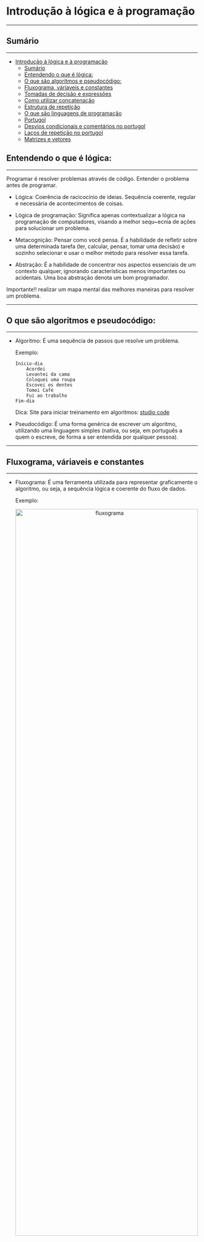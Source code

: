 # Introdução à lógica e à programação
*******

## Sumário
*******

- [Introdução à lógica e à programação](#introdução-à-lógica-e-à-programação)
	- [Sumário](#sumário)
	- [Entendendo o que é lógica:](#entendendo-o-que-é-lógica)
	- [O que são algoritmos e pseudocódigo:](#o-que-são-algoritmos-e-pseudocódigo)
	- [Fluxograma, váriaveis e constantes](#fluxograma-váriaveis-e-constantes)
	- [Tomadas de decisão e expressões](#tomadas-de-decisão-e-expressões)
	- [Como utilizar concatenação](#como-utilizar-concatenação)
	- [Estrutura de repetição](#estrutura-de-repetição)
	- [O que são linguagens de programação](#o-que-são-linguagens-de-programação)
	- [Portugol](#portugol)
	- [Desvios condicionais e comentários no portugol](#desvios-condicionais-e-comentários-no-portugol)
	- [Laços de repetição no portugol](#laços-de-repetição-no-portugol)
	- [Matrizes e vetores](#matrizes-e-vetores)


## Entendendo o que é lógica:
*******
Programar é resolver problemas através de código. Entender o problema antes de programar.

- Lógica: Coerência de racicocínio de ideias. Sequência coerente, regular e necessária de acontecimentos de coisas.

- Lógica de programação: Significa apenas contextualizar a lógica na programação de computadores, visando a melhor sequ~ecnia de ações para solucionar um problema.

- Metacognição: Pensar como você pensa. É a habilidade de refletir sobre uma determinada tarefa (ler, calcular, pensar, tomar uma decisão) e sozinho selecionar e usar o melhor método para resolver essa tarefa.

- Abstração: É a habilidade de concentrar nos aspectos essenciais de um contexto qualquer, ignorando características menos importantes ou acidentais. Uma boa abstração denota um bom programador.

Importante!! realizar um mapa mental das melhores maneiras para resolver um problema.

*******
## O que são algoritmos e pseudocódigo:
*******
- Algoritmo: É uma sequência de passos que resolve um problema.

    Exemplo:

    ```
    Início-dia
        Acordei
        Levantei da cama
        Coloquei uma roupa
        Escovei os dentes
        Tomei Café
        Fui ao trabalho
    Fim-dia
    ```

    Dica: Site para iniciar treinamento em algoritmos: [studio code]

- Pseudocódigo: É uma forma genérica de escrever um algoritmo, utilizando uma linguagem simples (nativa, ou seja, em português a quem o escreve, de forma a ser entendida por qualquer pessoa).

*******
## Fluxograma, váriaveis e constantes
*******
- Fluxograma: É uma ferramenta utilizada para representar graficamente o algoritmo, ou seja, a sequência lógica e coerente do fluxo de dados.

    Exemplo:

	<p align="center">
 		<img src="figuras/fig_fluxograma.png?raw=true" alt="fluxograma" width="100%" height="70%" />
	</p>

    Exemplos de sites para criar fluxogramas:

    [diagrams]: diagrams.net/draw.io é uma pilha de tecnologia de código aberto para criar aplicativos de diagramação e o software de diagramação de usuário final baseado em navegador mais usado no mundo.
    [flowgorithm]: Flowgorithm é uma linguagem de programação gratuita para iniciantes baseada em fluxogramas gráficos simples.

- Varáveis: Uma variável é um objeto (uma posição, frequente lozalizada na memória) capaz de reter e representar um valor ou expressão.
  
    Tipos de variáveis:
    - Númericas;
    - Caracteres;
    - Alfanúmericas ou lógicas.

- Constantes: São valores imutáveis e não são alterados durante a vida útil do programa.
  
*******
## Tomadas de decisão e expressões
*******
- Expressões aritméticas: São expressões que utilizam operadores aritméticos e funções aritméticas envolvendo constantes e variáveis.

    Operadores aritméticos:

    | Operação  | Simbolo |
    | ------------- | - |
    | Soma          | + |
    | Subtração     | - |
    | Multiplicação | * |
    | Divisão       | / |
    | Potenciação   | ^ |
    | Porcentagem   | % |

- Expressões literais: São expressões com constantes e/ou variáveis  que tem como resultado valores literais. Iremos utilizar as expressões literais na atribuição de valor para uma variável ou constante.

    Exemplo:

    ```
    nome = "Jacivaldo Carvalho"
    media = (nota_1 + nota_2)/2

    ```
    Podemos observar que o nome recebe uma atribuição com nome "Jacivaldo Carvalho", e media recebe a média (operação) de uma expressão matemática.

- Operadores relacionais: São compostas por outras expressões ou variáveis numéricas com operadores relacionais. As expressões relacionais retornam valores lógicos (verdadeiro/falso).

    | Simbolo | Nome do Operador |     Exemplo  |       Significado         |
    | --------| ---------------- | ------------ | ------------------------- |
    |    >    |     Maior que    |     x > y    | x é maior que y?          | 
    |    >=   |   Maior ou igual |     x > =y   | x é maior ou igual a y?   | 
    |    <    |     Menor que    |     x < y    | x é menor que y?          |
    |    <=   |   Menor ou igual |     x<= y   | x é menor ou igual a y?    |  
    |    ==   |      Igualdade   |     x == y   | x é igual a y?            |
    |    !=   |   Diferente de   |     x != y   | x é diferente de y?       |  

- Tomadas de decisão: Quando escrevemos programas, geralmente ocorre a necessidade de decidir o que fazer dependendo de alguma condição encontrada durante a execução.
  
    Exemplo:
	<p align="center">
 		<img src="figuras/fig_tomada_decisao.png?raw=true" alt="fluxograma tomada de decisão" width="1000%" height="70%" />
	</p>


    Neste exemplo, podemos observar a tomada de decisão quando o cliente informa se tem ou não cartão, em caso de haver um cartão para compra, há uma sentença verdadeira, caso não, é exibido uma mensagem "Infelizmente só realizamos vendas por cartão de crédito".

*******
## Como utilizar concatenação
*******
Concatenação é um termo usado em computação para designar a operação de unir o conteúdo de duas strings, onde string é uma sequência de caracteres.

*******
## Estrutura de repetição
*******
Dentro da lógica de programação é uma estrutura que permite executar mais de uma vez o mesmo comando ou conjunto de comandos, de acordo com uma condição ou com um contador.

Exemplo:

<p align="center">
 		<img src="figuras/fig_estrutura_de_repeticao.png?raw=true" alt="fluxograma estrutura de repetição" width="100%" height="70%" />
</p>




Nesse exemplo, temos uma estrutura de repetição que simula um contador com intervalo de 1 (número) a 10 (limite), onde enquanto o número <= limite a  expressão é verdadeira, e é incrementado para o próximo valor através de número = número + 1.

*******
## O que são linguagens de programação
*******

É uma linguagem escrita e formal que especifica um conjunto de instruções e regras usadas para gerar programas (software). Um software pode ser desenvolvido para rodar em um computador, dispositivo móvel ou em qualquer equipamento que permite sua execução.

A função das linguagens de programação é servir de um meio de comunicação entre computadores e humanos.

Tipos de linguagens:

  - Alto nível: Essas são aquelas cuja sintaxe se aproxima mais da nossa linguagem e se distanciam mais da linguagem de máquina. Exemplo: C, Java, Python, dentre outros.
  
  - Baixo nível: É aquela que se aproxima mais da linguagem de máquina. Essas são as que você precisa ter o conhecimento direto da arquitetura do computador para fazer alguma coisa. Exemplo: Assembly.

- Compiladas: É uma linguagem de programação em que o código fonte é executado diretamente pelo sistema operacional ou pelo processador, após ser traduzido por meio de um processo chamado compilação. Exemplos: C, C#, Delphi, dentre outros.
   
- Interpretadas: É uma linguagem de programação em que o código fonte é executado por um programa de computador chamado interpretador que em seguida é executado pelo sistema operacional ou processador. Exemplos: Java Script, PHP, dentre outros.
*******
## Portugol
*******
Portugol é uma pseudolinguagem que permite ao leitor desenvolver algoritmos estruturados em português de forma simples e intuitiva, independentemente de linguagem de programação.

Exemplo de IDE para aprender portugol é o [portugol studio] ou [portugol studio versão web] que ajuda a dominar lógica de programação.

Exemplo de pseudolinguagem em portugol.

```
programa{
    funcao inicio(){
        escreva("Olá Mundo")
    }
}
```
Outro exemplo que calcula a média e o total de vendas de um funcionário do período de Janeiro a Abril:

```
programa {
	funcao inicio() {
		real venda_jan, venda_fev, venda_mar, venda_abr, total, media
		cadeia vendedor
		
		escreva("Digite o nome do vendedor:")
		leia(vendedor)
		
		escreva("Digite a venda de Janeiro:")
		leia(venda_jan)
		escreva("Digite a venda de Fevereiro:")
		leia(venda_fev)
		escreva("Digite a venda de Março:")
		leia(venda_mar)
		escreva("Digite a venda de Abril:")
		leia(venda_abr)
		
		total = venda_jan + venda_fev + venda_mar + venda_abr
		
		media = total/4
		
		escreva("O vendedor " +vendedor+ " obteve uma média de vendas de janeiro a abril de R$ " +media+ " de um total de R$" +total )
	}
}
```
*******
## Desvios condicionais e comentários no portugol
*******
Esxiste uma palavra reservada em portugol que é o **se**, a condição a ser testada entre parenteses e as instruções que devem ser executadas entre chaves caso o desvio seja **verdadeiro**. Agora se a condição for **falsa** um outro conjunto de comandos deve ser executado, nesse caso, o **se-nao**.

No exemplo a seguir temos desvios que verificam se um aluno foi aprovado ou reprovado. Também temos a inserção de // que denota um comentário em portugol.

```
// Desvio para verificar se o aluno é aprovado ou não.

// Se maior que 7, aluno aprovado.
se(media>=7){
    escreva("Parabéns!! Você foi aprovado!!!")
}

// Se menor que 7, aluno reprovado.
senao{
    ecreva("Infelizmente você foi reprovado!")
}
```
Pode-se também realizar um conjunto de condições **se**, onde o programa solicita uma opção do usuário e retorna a escolha do mesmo. Nota que utilizamos o \n para quebrar uma linha durante a execução do programa.

```
programa {
	funcao inicio() {
		escreva(" Escolha um APP: 1-Netflix 2-AmazonPrime 3-HBOGO 4-Sair")
		inteiro menu = 0
		
		escreva("\nSua opção:")
		leia (menu)
		
		se (menu == 1){
		    escreva("Ok!! Abrir Netflix")
		}
		
		se (menu == 2){
		    escreva("Ok!! Abrir Amazo Prime")
		}
		
		se (menu == 3){
		    escreva("Ok!! Abrir HBO GO")
		}
		
		se (menu == 4){
		    escreva("Saindo do menu ... ")
		}
	}
}

```
Outra opção para o exemplo anterior é utilizar o **caso** que é uma forma mais elegante e recomendável nesses casos.

```
programa {
	funcao inicio() {
		escreva(" Escolha um APP: 1-Netflix 2-AmazonPrime 3-HBOGO 4-Sair")
		inteiro menu = 0
		
		escreva("\nEscolha sua opção:")
		leia (menu)
		
		escolha (menu){
		    caso 1: // testa se o valor é igual a 1
		    escreva("Ok!! Abrir Netflix")
		    pare
		    
		    caso 2: // testa se o valor é igual a 2
		    escreva("Ok!! Abrir Amazo Prime")
		    pare
		    
		    caso 3: // testa se o valor é igual a 3
		    escreva("Ok!! Abrir HBO GO")
		    pare
		    
		    caso 4: // testa se o valor é igual a 4
		    escreva("Saindo do menu ... ")
		    
		    caso contrario:
		    escreva("Você deve escolher as opções de 1 a 4 ...")
		}
		
	}
}
```
*******
## Laços de repetição no portugol
*******
Dentro da lógica de programação é uma estrutura que permite executar mais de uma vez o mesmo comando ou conjunto de comandos, de acordo com uma condição ou com um contador.

O exemplo a seguir utiliza o laço de repetição **faca** do portugol enquanto a condição é atendida em **enquanto**.

```
programa {
	funcao inicio() {
		
		inteiro contador,limite,tabuada,resultado
		
		// inicializa as variáveis.
		contador = 0
		limite = 10
		tabuada = 0
		
		escreva ("Digite a tabuada que deseja calcula:")
		leia(tabuada)
		
		faca{
		    
		    resultado = tabuada*contador
		    escreva(tabuada + " x " + contador + " = " +resultado+ "\n")
		    
		    contador = contador + 1 // ou contador ++
		    
		}enquanto(contador <= limite)
		
	}
}
```
*******
## Matrizes e vetores
*******
Uma matriz é uma coleção de variáveis de mesmo tipo, acessíveis com um único nome e armazenados contiguamente na memória. A individualização de cada variável de um vetor é feita através de uso de índices. Os vetores são matrizes de uma só dimensão.

No primeiro exemplo, temos um código com um vetor unidimensional onde imprime na tela o vetor frutas emq ue cada índice é atribuido uma fruta.

```
\\ Exemplo 1
programa {
	funcao inicio() {
		
		cadeia frutas[4]
		inteiro contador = 0
		
		frutas[0] = "Maçã"
		frutas[1] = "Pêra"
		frutas[2] = "Uva"
		frutas[3] = "Jaca"
		
		faca{
		    
		    escreva(frutas[contador]+"\n")
		    contador ++
		    
		}enquanto(contador <= 3)
		
	}
}

```
No exemplo 2, criamos uma matriz cesta que é atribuido a cada linha uma fruta e a quantidade. O programa imprime o nome da fruta e sua quantidade na cesta.

```
\\ Exemplo 2
programa {
	funcao inicio() {
	    
	    inteiro contador = 0
		
		cadeia cesta[][]={ {"Pêra","100"}, {"Jaca","200"}, {"Maça", "1000"}, {"Uva", "80"}}
		
		faca{
		    
		    escreva("Produto: " +cesta[contador][0]+ " tem a quantidade de " +cesta[contador][1]+ " unidades.\n")
		    
		    contador ++
		    
		}enquanto(contador<=3)
		
	}
}

```
E no exemplo 3, temos o cadastro de pessoas em uma matriz cadastro com nome, local e telefone. O programa imprime os nomes cadastrados junto com o local e o telefone.

```
\\ Exemplo 3
programa {
	funcao inicio() {
	    
	    inteiro contador = 0
		
		cadeia cadastro[][]={ {"João","São Paulo", "(11) 99999-5241"}, {"Maria","Ribeirão Preto", "(16) 9999-8596"}, {"Ana", "Manaus","(92) 9999-8574"}}
		
		faca{
		    
		    escreva("Nome: " +cadastro[contador][0]+ " mora em " +cadastro[contador][1]+ " e seu telefone é " + cadastro[contador][2]+ "\n")
		    
		    contador ++
		    
		}enquanto(contador<=2)
		
	}
}

```


[studio code]: <https://studio.code.org/s/mc/lessons/1/levels/1>
[diagrams]: <https://www.diagrams.net/>
[flowgorithm]: <http://www.flowgorithm.org/>
[portugol studio]: <http://lite.acad.univali.br/portugol/>
[portugol studio versão web]: <https://portugol-webstudio.cubos.io/ide>